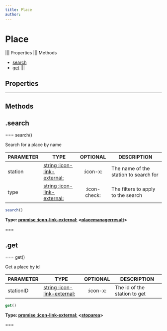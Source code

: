 ```yaml
---
title: Place
author:
---
```


# Place

||| Properties
||| Methods
- [search](#search)
- [get](#get)
|||
## Properties
---
## Methods
## .search

=== search()

Search for a place by name

| PARAMETER | TYPE | OPTIONAL | DESCRIPTION |
| --- | --- | :---: | --- |
| station | [string :icon-link-external:](https://developer.mozilla.org/en-US/docs/Web/JavaScript/Reference/Global_Objects/String) | :icon-x: | The name of the station to search for |
| type | [string :icon-link-external:](https://developer.mozilla.org/en-US/docs/Web/JavaScript/Reference/Global_Objects/String) | :icon-check: | The filters to apply to the search |

```javascript
search()
```
**Type: [promise :icon-link-external:](https://developer.mozilla.org/en-US/docs/Web/JavaScript/Reference/Global_Objects/Promise) <[placemanagerresult](../structures/placemanagerresult)>**

===

## .get

=== get()

Get a place by id

| PARAMETER | TYPE | OPTIONAL | DESCRIPTION |
| --- | --- | :---: | --- |
| stationID | [string :icon-link-external:](https://developer.mozilla.org/en-US/docs/Web/JavaScript/Reference/Global_Objects/String) | :icon-x: | The id of the station to get |

```javascript
get()
```
**Type: [promise :icon-link-external:](https://developer.mozilla.org/en-US/docs/Web/JavaScript/Reference/Global_Objects/Promise) <[stoparea](../structures/stoparea)>**

===

